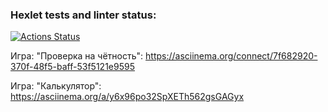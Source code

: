 ### Hexlet tests and linter status:
[![Actions Status](https://github.com/Olivia-Shch/frontend-project-44/actions/workflows/hexlet-check.yml/badge.svg)](https://github.com/Olivia-Shch/frontend-project-44/actions)


Игра: "Проверка на чётность":
https://asciinema.org/connect/7f682920-370f-48f5-baff-53f5121e9595


Игра: "Калькулятор":
https://asciinema.org/a/y6x96po32SpXETh562gsGAGyx